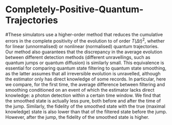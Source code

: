 # Completely-Positive-Quantum-Trajectories
#These simulators use a higher-order method that reduces the cumulative errors in the complete positivity of the evolution to of order $T(\Delta t)^2$, whether for linear (unnormalised) or nonlinear (normalised) quantum trajectories. Our method also guarantees that the discrepancy in the average evolution between different detection methods (different unravellings, such as quantum jumps or quantum diffusion) is similarly small. This equivalence is essential for comparing quantum state filtering to quantum state smoothing, as the latter assumes that all irreversible evolution is unravelled, although the estimator only has direct knowledge of some records. In particular, here we compare, for the first time, the average difference between filtering and smoothing conditioned on an event of which the estimator lacks direct knowledge: a photon detection within a certain time window. We find that the smoothed state is actually less pure, both before and after the time of the jump. Similarly, the fidelity of the smoothed state with the true (maximal knowledge) state is also lower than that of the filtered state before the jump. However, after the jump, the fidelity of the smoothed state is higher.
